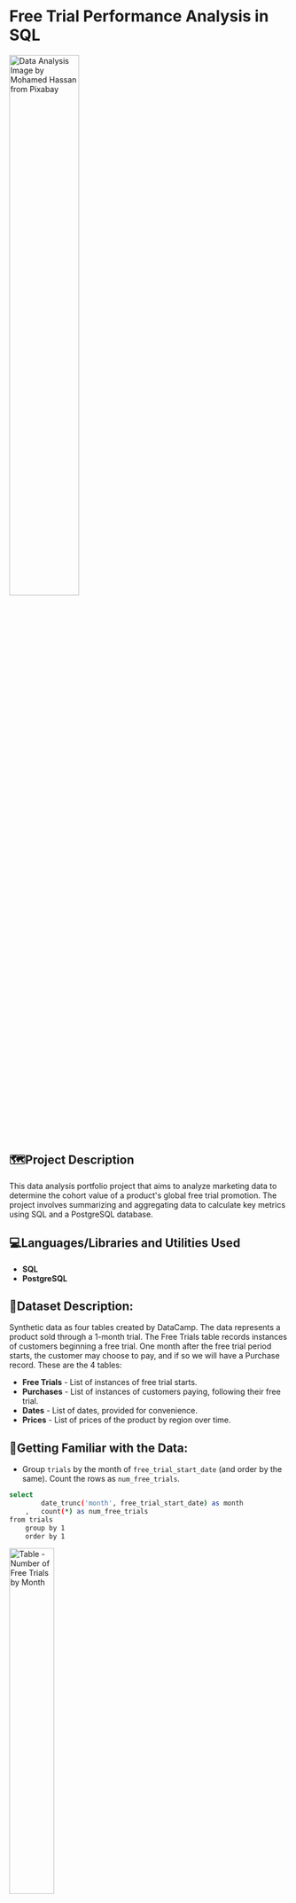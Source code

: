 # Free Trial Performance Analysis in SQL

<img src="https://i.imgur.com/t2nMfMU.png" height="50%" alt="Data Analysis Image by Mohamed Hassan from Pixabay"/>

<h2>🗺️Project Description</h2>
This data analysis portfolio project that aims to analyze marketing data to determine the cohort value of a product's global free trial promotion. The project involves summarizing and aggregating data to calculate key metrics using SQL and a PostgreSQL database.

<h2>💻Languages/Libraries and Utilities Used</h2>

- <b>SQL</b> 
- <b>PostgreSQL</b>

<h2>📝Dataset Description:</h2>
Synthetic data as four tables created by DataCamp. The data represents a product sold through a 1-month trial. The Free Trials table records instances of customers beginning a free trial. One month after the free trial period starts, the customer may choose to pay, and if so we will have a Purchase record. These are the 4 tables:

- <b>Free Trials</b> - List of instances of free trial starts.
- <b>Purchases</b> - List of instances of customers paying, following their free trial.
- <b>Dates</b> - List of dates, provided for convenience.
- <b>Prices</b> - List of prices of the product by region over time. 

<h2>🧹Getting Familiar with the Data:</h2>

- Group `trials` by the month of `free_trial_start_date` (and order by the same). Count the rows as `num_free_trials`.
```bash
select
        date_trunc('month', free_trial_start_date) as month
    ,	count(*) as num_free_trials
from trials
    group by 1
    order by 1
```
<img src="https://i.imgur.com/Fm09A6h.png" height="40%" alt="Table - Number of Free Trials by Month"/>

- Group `purchases` by the month of `purchase_date` (and order by the same). Count the rows as `num_purchases`, and sum `purchase_value` as `usd_value`. Call the output `purchases_by_month`.
```bash
select
        date_trunc('month', purchase_date) as month
    ,	count(*) as num_purchases
    ,	sum(purchase_value) as usd_value
from purchases
    group by 1
    order by 1
```
<img src="https://i.imgur.com/APTPPW8.png" height="40%" alt="Table - Group Purchases by Month with Aggregations"/>

- Create a line graph of `num_purchases` by `month`. 
<img src="https://i.imgur.com/WwDQ6eX.png" height="80%" alt="Line Graph - Number of Purchases per Month"/>

<h2>🚄Data Aggregation 1 - Velocity Metrics by Month</h2>

- Aggregate data by month, create summaries as Common Table Expressions (CTEs), and outer join purchases per month against the free trials per month to get the results into a combined results table.
```bash
with free_trials_per_month as (
    select
            date_trunc('month', free_trial_start_date) as month
        ,	count(*) as num_free_trials
    from trials
        group by 1
        order by 1
)

,	purchases_per_month as (
    select
            date_trunc('month', purchase_date) as month
        ,	count(*) as num_purchases
        ,	sum(purchase_value) as usd_value
    from purchases
        group by 1
        order by 1
)

select
		coalesce(free_trials_per_month.month, purchases_per_month.month) as month
    ,	free_trials_per_month.num_free_trials
    ,	purchases_per_month.num_purchases
    ,	purchases_per_month.usd_value
from free_trials_per_month
	full join purchases_per_month
    	on purchases_per_month.month = free_trials_per_month.month
```
<img src="https://i.imgur.com/h3fHZlh.png" height="80%" alt="Table - Joining Purchases Per Month and Free Trails"/>

<h2>🟥🟧🟨Data Aggregation 2 - Cohort Metrics by Month</h2>

- Select all columns in `trials`, and left join the columns in `purchases` on their shared `trial_id` column.
```bash
select
        trials.trial_id
    ,	trials.free_trial_start_date
	,	trials.region
    ,	purchases.purchase_date
	,	purchases.purchase_value
from trials
	left join purchases
    	on purchases.trial_id = trials.trial_id
```
<img src="https://i.imgur.com/8f5dC2a.png" height="40%" alt="Table - Join Purchases On Shared Trial ID Column"/>

- Aggregate all the data by the month of the Free Trial start, and calculate the same metrics as before; `num_free_trials`, `num_purchases` and `usd_value`.
```bash
with free_trials_and_purchases as (
	select
            trials.trial_id
        ,	trials.free_trial_start_date
        ,	trials.region
        ,	purchases.purchase_date
        ,	purchases.purchase_value
    from trials
        left join purchases
            on purchases.trial_id = trials.trial_id
)

select
		date_trunc('month', free_trial_start_date) as month
    ,	count(*) as num_free_trials
    ,	count(purchase_date) as num_purchases -- Count how many dates exist to see how many purchases occurred.
    ,	sum(purchase_value) as usd_value
from free_trials_and_purchases
        group by 1
        order by 1
```
<img src="https://i.imgur.com/mgb5KCa.png" height="40%" alt="Table - Joining Purchases Per Month and Free Trails"/>

<h2>🆓Free Trial Value Calculation</h2>
Calculate an average value per Free Trial per month using the Cohort table previously created.

- Take the previous aggregation and create an additional metric called `cohort_value_per_free_trial` by dividing `purchase_value` by `num_free_trials`.
```bash
with free_trials_and_purchases as (
	select
            trials.trial_id
        ,	trials.free_trial_start_date
        ,	trials.region
        ,	purchases.purchase_date
        ,	purchases.purchase_value
    from trials
        left join purchases
            on purchases.trial_id = trials.trial_id
)

,	summary_by_month as (
    select
            date_trunc('month', free_trial_start_date) as month
        ,	count(*) as num_free_trials
        ,	count(purchase_date) as num_purchases
        ,	sum(purchase_value) as usd_value
    from free_trials_and_purchases
            group by 1
)

select
		month
	,	num_free_trials
    ,	num_purchases
    ,	usd_value
    ,	(usd_value::float) / (nullif(num_free_trials, 0)::float) as cohort_value_per_free_trial -- To avoid dividing by zero, replacing any zero values in the denominator with NULL. Also convert to FLOAT before dividing to ensure the result is accurate.
from summary_by_month
	order by 1 
```
<img src="https://i.imgur.com/t5dm9h0.png" height="40%" alt="Table - Cohort Value Per Free Trial"/>

<h2>📈Dimensional Breakdown</h2>
Break down average value per Free Trial by Region and analyze differences in values.

- Introduce and group by the additional dimension: `region`. Call the resultant table `cohort_value_by_month_and_region.

```bash
with free_trials_and_purchases as (
	select
            trials.trial_id
        ,	trials.free_trial_start_date
        ,	trials.region
        ,	purchases.purchase_date
        ,	purchases.purchase_value
    from trials
        left join purchases
            on purchases.trial_id = trials.trial_id
)

,	summary_by_month as (
    select
            date_trunc('month', free_trial_start_date) as month
    	,	region
        ,	count(*) as num_free_trials
        ,	count(purchase_date) as num_purchases
        ,	sum(purchase_value) as usd_value
    from free_trials_and_purchases
            group by 1, 2
)

select
		month
    ,	region
	,	num_free_trials
    ,	num_purchases
    ,	usd_value
    ,	(usd_value::float) / (nullif(num_free_trials, 0)::float) as cohort_value_per_free_trial
from summary_by_month
	order by 1, 2
```
<img src="https://i.imgur.com/Cj9vnak.png" height="40%" alt="Table - Cohort Value Per Free Trial"/> 

- Create a graph of `cohort_value_per_free_trial`.
<img src="https://i.imgur.com/NEwVyDv.png" height="80%" alt="Line Graph Cohort Value Per Free Trial by Month and Region"/>

<h2>🧠Final Thoughts:</h2>

- The top 3 regions with the highest value per free trial was: Oceania, North America and Europe. (These regions also held the highest purchase price on average compared to other regions in the dataset).
- Not all regions had the same average purchase price for the product ($184 vs. $200)
- Free-trial-to-purchase ratio was highest in May (0.5538) and was likely due to the temporary drop in purchase price to $100 (in select regions).
- Further analysis would need to be done to determine if things like seasonality and other live promotions in the marketing affected the free-trial-to-purchase ratio.

 ```diff
- text in red
+ text in green
! text in orange
# text in gray
@@ text in purple (and bold)@@
```
--!>
